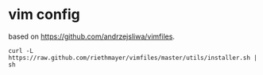 # vim config

based on https://github.com/andrzejsliwa/vimfiles.

    curl -L https://raw.github.com/riethmayer/vimfiles/master/utils/installer.sh | sh
